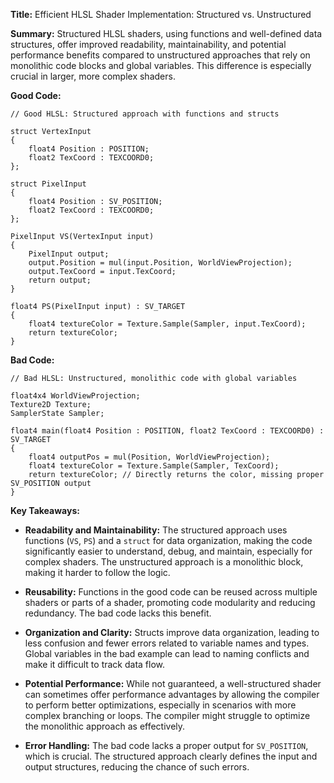 **Title:** Efficient HLSL Shader Implementation: Structured vs. Unstructured

**Summary:**  Structured HLSL shaders, using functions and well-defined data structures, offer improved readability, maintainability, and potential performance benefits compared to unstructured approaches that rely on monolithic code blocks and global variables.  This difference is especially crucial in larger, more complex shaders.

**Good Code:**

```hlsl
// Good HLSL: Structured approach with functions and structs

struct VertexInput
{
    float4 Position : POSITION;
    float2 TexCoord : TEXCOORD0;
};

struct PixelInput
{
    float4 Position : SV_POSITION;
    float2 TexCoord : TEXCOORD0;
};

PixelInput VS(VertexInput input)
{
    PixelInput output;
    output.Position = mul(input.Position, WorldViewProjection);
    output.TexCoord = input.TexCoord;
    return output;
}

float4 PS(PixelInput input) : SV_TARGET
{
    float4 textureColor = Texture.Sample(Sampler, input.TexCoord);
    return textureColor;
}
```

**Bad Code:**

```hlsl
// Bad HLSL: Unstructured, monolithic code with global variables

float4x4 WorldViewProjection;
Texture2D Texture;
SamplerState Sampler;

float4 main(float4 Position : POSITION, float2 TexCoord : TEXCOORD0) : SV_TARGET
{
    float4 outputPos = mul(Position, WorldViewProjection);
    float4 textureColor = Texture.Sample(Sampler, TexCoord);
    return textureColor; // Directly returns the color, missing proper SV_POSITION output
}
```


**Key Takeaways:**

* **Readability and Maintainability:** The structured approach uses functions (`VS`, `PS`) and a `struct` for data organization, making the code significantly easier to understand, debug, and maintain, especially for complex shaders. The unstructured approach is a monolithic block, making it harder to follow the logic.

* **Reusability:** Functions in the good code can be reused across multiple shaders or parts of a shader, promoting code modularity and reducing redundancy.  The bad code lacks this benefit.

* **Organization and Clarity:** Structs improve data organization, leading to less confusion and fewer errors related to variable names and types. Global variables in the bad example can lead to naming conflicts and make it difficult to track data flow.

* **Potential Performance:** While not guaranteed, a well-structured shader can sometimes offer performance advantages by allowing the compiler to perform better optimizations, especially in scenarios with more complex branching or loops.  The compiler might struggle to optimize the monolithic approach as effectively.

* **Error Handling:**  The bad code lacks a proper output for `SV_POSITION`, which is crucial. The structured approach clearly defines the input and output structures, reducing the chance of such errors.


